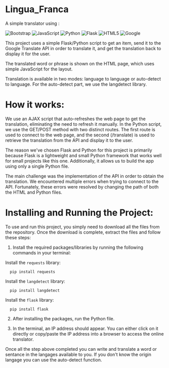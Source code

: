 # Lingua_Franca

A simple translator using :

![Bootstrap](https://img.shields.io/badge/bootstrap-%238511FA.svg?style=for-the-badge&logo=bootstrap&logoColor=white) 
![JavaScript](https://img.shields.io/badge/javascript-%23323330.svg?style=for-the-badge&logo=javascript&logoColor=%23F7DF1E)
![Python](https://img.shields.io/badge/python-3670A0?style=for-the-badge&logo=python&logoColor=ffdd54)
![Flask](https://img.shields.io/badge/flask-%23000.svg?style=for-the-badge&logo=flask&logoColor=white)
![HTML5](https://img.shields.io/badge/html5-%23E34F26.svg?style=for-the-badge&logo=html5&logoColor=white)
![Google](https://img.shields.io/badge/google-4285F4?style=for-the-badge&logo=google&logoColor=white)

This project uses a simple Flask/Python script to get an item, send it to the Google Translate API in order to translate it, and get the translation back to display it for the user.

The translated word or phrase is shown on the HTML page, which uses simple JavaScript for the layout.

Translation is available in two modes: language to language or auto-detect to language. For the auto-detect part, we use the langdetect library.

# How it works:

We use an AJAX script that auto-refreshes the web page to get the translation, eliminating the need to refresh it manually. In the Python script, we use the GET/POST method with two distinct routes. The first route is used to connect to the web page, and the second (/translate) is used to retrieve the translation from the API and display it to the user.

The reason we've chosen Flask and Python for this project is primarily because Flask is a lightweight and small Python framework that works well for small projects like this one. Additionally, it allows us to build the app using only a single Python file.

The main challenge was the implementation of the API in order to obtain the translation. We encountered multiple errors when trying to connect to the API. Fortunately, these errors were resolved by changing the path of both the HTML and Python files.

# Installing and Running the Project:

To use and run this project, you simply need to download all the files from the repository. Once the download is complete, extract the files and follow these steps:

1. Install the required packages/libraries by running the following commands in your terminal:

Install the `requests` library:
   
      pip install requests

Install the `langdetect` library:

      pip install langdetect

Install the `flask` library:

      pip install flask

2. After installing the packages, run the Python file.

3. In the terminal, an IP address should appear. You can either click on it directly or copy/paste the IP address into a browser to access the online translator.

Once all the step above completed you can write and translate a word or sentance in the langages available to you. If you don't know the origin langage you can use the auto-detect function. 
